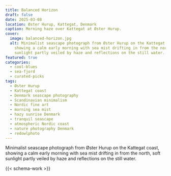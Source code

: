 ```yaml
---
title: Balanced Horizon
draft: false
date: 2025-03-08
location: Øster Hurup, Kattegat, Denmark
caption: Morning haze over Kattegat at Øster Hurup.
cover:
  image: balanced-horizon.jpg
  alt: Minimalist seascape photograph from Øster Hurup on the Kattegat coast,
    showing a calm early morning with sea mist drifting in from the north, soft
    sunlight partly veiled by haze and reflections on the still water.
featured: true
categories:
  - cool-blues
  - sea-fjord
  - curated-picks
tags:
  - Øster Hurup
  - Kattegat coast
  - Denmark seascape photography
  - Scandinavian minimalism
  - Nordic fine art
  - morning sea mist
  - hazy sunrise Denmark
  - tranquil seascape
  - atmospheric Nordic coast
  - nature photography Denmark
  - redowlphoto
---
```


Minimalist seascape photograph from Øster Hurup on the Kattegat  coast,
showing a calm early morning with sea mist drifting in from the north, soft
sunlight partly veiled by haze and reflections on the still water.


<!--more-->

{{< schema-work >}}